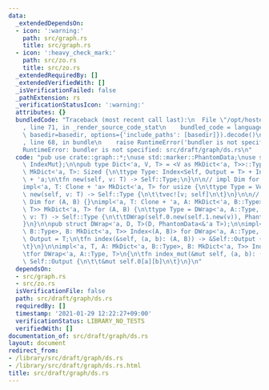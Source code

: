 ```yaml
---
data:
  _extendedDependsOn:
  - icon: ':warning:'
    path: src/graph.rs
    title: src/graph.rs
  - icon: ':heavy_check_mark:'
    path: src/zo.rs
    title: src/zo.rs
  _extendedRequiredBy: []
  _extendedVerifiedWith: []
  _isVerificationFailed: false
  _pathExtension: rs
  _verificationStatusIcon: ':warning:'
  attributes: {}
  bundledCode: "Traceback (most recent call last):\n  File \"/opt/hostedtoolcache/Python/3.9.1/x64/lib/python3.9/site-packages/onlinejudge_verify/documentation/build.py\"\
    , line 71, in _render_source_code_stat\n    bundled_code = language.bundle(stat.path,\
    \ basedir=basedir, options={'include_paths': [basedir]}).decode()\n  File \"/opt/hostedtoolcache/Python/3.9.1/x64/lib/python3.9/site-packages/onlinejudge_verify/languages/user_defined.py\"\
    , line 68, in bundle\n    raise RuntimeError('bundler is not specified: {}'.format(path.as_posix()))\n\
    RuntimeError: bundler is not specified: src/draft/graph/ds.rs\n"
  code: "pub use crate::graph::*;\nuse std::marker::PhantomData;\nuse std::ops::{Index,\
    \ IndexMut};\n\npub type Dict<'a, V, T> = <V as MkDict<'a, T>>::Type;\n\npub trait\
    \ MkDict<'a, T>: Sized {\n\ttype Type: Index<Self, Output = T> + IndexMut<Self>\
    \ + 'a;\n\tfn new(self, v: T) -> Self::Type;\n}\n\n// impl Dim for usize {}\n\
    impl<'a, T: Clone + 'a> MkDict<'a, T> for usize {\n\ttype Type = Vec<T>;\n\tfn\
    \ new(self, v: T) -> Self::Type {\n\t\tvec![v; self]\n\t}\n}\n\n// impl<A, B>\
    \ Dim for (A, B) {}\nimpl<'a, T: Clone + 'a, A: MkDict<'a, B::Type>, B: MkDict<'a,\
    \ T>> MkDict<'a, T> for (A, B) {\n\ttype Type = DWrap<'a, A::Type, T>;\n\tfn new(self,\
    \ v: T) -> Self::Type {\n\t\tDWrap(self.0.new(self.1.new(v)), PhantomData)\n\t\
    }\n}\n\npub struct DWrap<'a, D, T>(D, PhantomData<&'a T>);\n\nimpl<'a, T, A: MkDict<'a,\
    \ B::Type>, B: MkDict<'a, T>> Index<(A, B)> for DWrap<'a, A::Type, T> {\n\ttype\
    \ Output = T;\n\tfn index(&self, (a, b): (A, B)) -> &Self::Output {\n\t\t&self.0[a][b]\n\
    \t}\n}\n\nimpl<'a, T, A: MkDict<'a, B::Type>, B: MkDict<'a, T>> IndexMut<(A, B)>\n\
    \tfor DWrap<'a, A::Type, T>\n{\n\tfn index_mut(&mut self, (a, b): (A, B)) -> &mut\
    \ Self::Output {\n\t\t&mut self.0[a][b]\n\t}\n}\n"
  dependsOn:
  - src/graph.rs
  - src/zo.rs
  isVerificationFile: false
  path: src/draft/graph/ds.rs
  requiredBy: []
  timestamp: '2021-01-29 12:22:27+09:00'
  verificationStatus: LIBRARY_NO_TESTS
  verifiedWith: []
documentation_of: src/draft/graph/ds.rs
layout: document
redirect_from:
- /library/src/draft/graph/ds.rs
- /library/src/draft/graph/ds.rs.html
title: src/draft/graph/ds.rs
---
```


